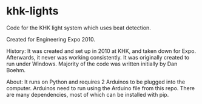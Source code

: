 khk-lights
==========

Code for the KHK light system which uses beat detection.

Created for Engineering Expo 2010.

History:
It was created and set up in 2010 at KHK, and taken down for Expo. Afterwards, it never was working consistently. It was originally created to run under Windows. Majority of the code was written initially by Dan Boehm.

About:
It runs on Python and requires 2 Arduinos to be plugged into the computer. Arduinos need to run using the Arduino file from this repo. There are many dependencies, most of which can be installed with pip.
